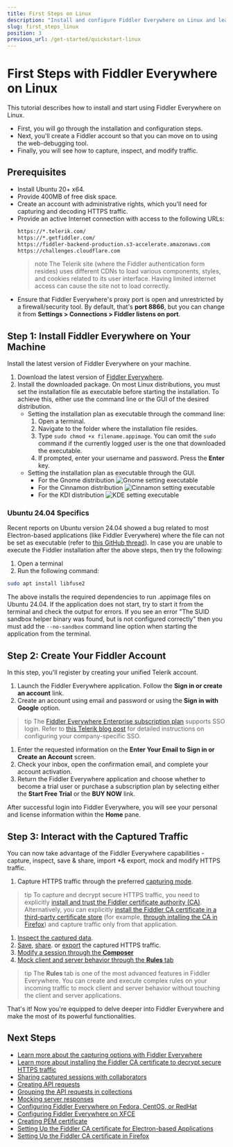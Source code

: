```yaml
---
title: First Steps on Linux
description: "Install and configure Fiddler Everywhere on Linux and learn how to capture, inspect, and modify the HTTPS traffic to analyze data effectively."
slug: first_steps_linux
position: 3
previous_url: /get-started/quickstart-linux
---
```


# First Steps with Fiddler Everywhere on Linux

This tutorial describes how to install and start using Fiddler Everywhere on Linux.

* First, you will go through the installation and configuration steps.
* Next, you'll create a Fiddler account so that you can move on to using the web-debugging tool.
* Finally, you will see how to capture, inspect, and modify traffic.

## Prerequisites

- Install Ubuntu 20+ x64.
- Provide 400MB of free disk space.
- Create an account with administrative rights, which you'll need for capturing and decoding HTTPS traffic.
- Provide an active Internet connection with access to the following URLs:
  ```sh
  https://*.telerik.com/
  https://*.getfiddler.com/
  https://fiddler-backend-production.s3-accelerate.amazonaws.com
  https://challenges.cloudflare.com
  ```
  >note The Telerik site (where the Fiddler authentication form resides) uses different CDNs to load various components, styles, and cookies related to its user interface. Having limited internet access can cause the site not to load correctly.
- Ensure that Fiddler Everywhere's proxy port is open and unrestricted by a firewall/security tool. By default, that's **port 8866**, but you can change it from **Settings > Connections > Fiddler listens on port**.

## Step 1: Install Fiddler Everywhere on Your Machine

Install the latest version of Fiddler Everywhere on your machine.

1. Download the latest version of [Fiddler Everywhere](https://www.telerik.com/download/fiddler-everywhere).
1. Install the downloaded package. On most Linux distributions, you must set the installation file as executable before starting the installation. To achieve this, either use the command line or the GUI of the desired distribution. 
    - Setting the installation plan as executable through the command line:
        1. Open a terminal.
        1. Navigate to the folder where the installation file resides.
        1. Type `sudo chmod +x filename.appimage`. You can omit the `sudo` command if the currently logged user is the one that downloaded the executable.
        1. If prompted, enter your username and password. Press the **Enter** key.
    - Setting the installation plan as executable through the GUI.
        * For the Gnome distribution
          ![Gnome setting executable](./images/exec-gnome.jpg)
        * For the Cinnamon distribution
          ![Cinnamon setting executable](./images/exec-cinnamon.jpg)
        * For the KDI distribution
          ![KDE setting executable](./images/exec-kde.jpg)

### Ubuntu 24.04 Specifics

Recent reports on Ubuntu version 24.04 showed a bug related to most Electron-based applications (like Fiddler Everywhere) where the file can not be set as executable (refer to [this GitHub thread](https://github.com/electron/electron/issues/42510)). In case you are unable to execute the Fiddler installation after the above steps, then try the following:

1. Open a terminal
1. Run the following command:
 
  ```bash
  sudo apt install libfuse2
  ```

The above installs the required dependencies to run .appimage files on Ubuntu 24.04. If the application does not start, try to start it from the terminal and check the output for errors. If you see an error "The SUID sandbox helper binary was found, but is not configured correctly" then you must add the `--no-sandbox` command line option when starting the application from the terminal. 

## Step 2: Create Your Fiddler Account

In this step, you'll register by creating your unified Telerik account.   

1. Launch the Fiddler Everywhere application. Follow the **Sign in or create an account** link.
1. Create an account using email and password or using the **Sign in with Google** option.
  >tip The [Fiddler Everywhere Enterprise subscription plan](https://www.telerik.com/purchase/fiddler) supports SSO login. Refer to [this Telerik blog post](https://www.telerik.com/blogs/sso-telerik-kendo-ui-simpler-more-secure-access-account) for detailed instructions on configuring your company-specific SSO.
1. Enter the requested information on the **Enter Your Email to Sign in or Create an Account** screen.
1. Check your inbox, open the confirmation email, and complete your account activation.
1. Return the Fiddler Everywhere application and choose whether to become a trial user or purchase a subscription plan by selecting either the **Start Free Trial** or the **BUY NOW** link.

After successful login into Fiddler Everywhere, you will see your personal and license information within the **Home** pane.

## Step 3: Interact with the Captured Traffic

You can now take advantage of the Fiddler Everywhere capabilities - capture, inspect, save & share, import *& export, mock and modify HTTPS traffic.

1. Capture HTTPS traffic through the preferred [capturing mode](slug://capture-traffic-get-started).
  >tip To capture and decrypt secure HTTPS traffic, you need to explicitly [install and trust the Fiddler certificate authority (CA)](slug://trust-certificate). Alternatively, you can explicitly [install the Fiddler CA certificate in a third-party certificate store](slug://trust-certificate#install-the-fiddlers-certificate-authority-in-third-party-certificate-stores) (for example, [through intalling the CA in Firefox](slug://how-to-install-fiddler-root-certificate-in-firefox-on-linux)) and capture traffic only from that application.
1. [Inspect the captured data](slug://inspecting-traffic-get-started).
1. [Save](slug://fiddler-saving), [share](slug://fiddler-sharing). or [export](slug://fiddler-export-and-import) the captured HTTPS traffic.
1. [Modify a session through the **Composer**](slug://composer-get-started#edit-captured-api-request)
1. [Mock client and server behavior through the **Rules** tab](slug://rulesbuilder-get-started)

>tip The **Rules** tab is one of the most advanced features in Fiddler Everywhere. You can create and execute complex rules on your incoming traffic to mock client and server behavior without touching the client and server applications.

That's it! Now you're equipped to delve deeper into Fiddler Everywhere and make the most of its powerful functionalities.

## Next Steps

* [Learn more about the capturing options with Fiddler Everywhere](slug://capture-traffic-get-started)
* [Learn more about installing the Fiddler CA certificate to decrypt secure HTTPS traffic](slug://trust-certificate)
* [Sharing captured sessions with collaborators](slug://fiddler-sharing)
* [Creating API requests](slug://composer-get-started)
* [Grouping the API requests in collections](slug://composer-collections-get-started)
* [Mocking server responses](slug://rulesbuilder-get-started)
* [Configuring Fiddler Everywhere on Fedora, CentOS, or RedHat](slug://fiddler-fedora-centos)
* [Configuring Fiddler Everywhere on XFCE](slug://fiddler-xfce)
* [Creating PEM certificate](slug://how-to-create-pem)
* [Setting Up the Fiddler CA certificate for Electron-based Applications](slug://ubuntu-ca-electron)
* [Setting Up the Fiddler CA certificate in Firefox](slug://how-to-install-fiddler-root-certificate-in-firefox-on-linux)

